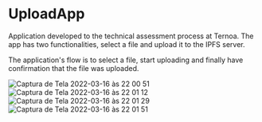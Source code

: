 # UploadApp
Application developed to the technical assessment process at Ternoa. The app has two functionalities, select a file and upload it to the IPFS server.

The application's flow is to select a file, start uploading and finally have confirmation that the file was uploaded.

![Captura de Tela 2022-03-16 às 22 00 51](https://user-images.githubusercontent.com/33472260/158716215-d0d75f23-bee1-481c-a08e-eb5b95a21e27.png)
![Captura de Tela 2022-03-16 às 22 01 12](https://user-images.githubusercontent.com/33472260/158716283-7759f582-f829-4854-b5f0-00209e4418d1.png)
![Captura de Tela 2022-03-16 às 22 01 29](https://user-images.githubusercontent.com/33472260/158716297-f549c9cf-46ee-4d3f-b8a9-8a0c12b8f685.png)
![Captura de Tela 2022-03-16 às 22 01 51](https://user-images.githubusercontent.com/33472260/158716348-1e7e20c5-6040-44b5-b589-b272f12c3683.png)
